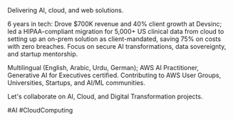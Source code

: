 Delivering AI, cloud, and web solutions. 

6 years in tech: Drove $700K revenue and 40% client growth at Devsinc; led a HIPAA-compliant migration for 5,000+ US clinical data from cloud to setting up an on-prem solution as client-mandated, saving 75% on costs with zero breaches. Focus on secure AI transformations, data sovereignty, and startup mentorship.

Multilingual (English, Arabic, Urdu, German); AWS AI Practitioner, Generative AI for Executives certified. Contributing to AWS User Groups, Universities, Startups, and AI/ML communities.

Let's collaborate on AI, Cloud, and Digital Transformation projects.

#AI #CloudComputing
